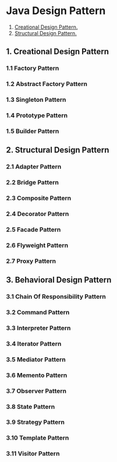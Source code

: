 # Java Design Pattern
1. [ Creational Design Pattern. ](#1-creational-design-pattern)
2. [ Structural Design Pattern. ](#2-structural-design-pattern)

## 1. Creational Design Pattern
### 1.1 Factory Pattern
### 1.2 Abstract Factory Pattern
### 1.3 Singleton Pattern
### 1.4 Prototype Pattern
### 1.5 Builder Pattern

## 2. Structural Design Pattern
### 2.1 Adapter Pattern
### 2.2 Bridge Pattern
### 2.3 Composite Pattern
### 2.4 Decorator Pattern
### 2.5 Facade Pattern
### 2.6 Flyweight Pattern
### 2.7 Proxy Pattern

## 3. Behavioral Design Pattern
### 3.1 Chain Of Responsibility Pattern
### 3.2 Command Pattern
### 3.3 Interpreter Pattern
### 3.4 Iterator Pattern
### 3.5 Mediator Pattern
### 3.6 Memento Pattern
### 3.7 Observer Pattern
### 3.8 State Pattern
### 3.9 Strategy Pattern
### 3.10 Template Pattern
### 3.11 Visitor Pattern


